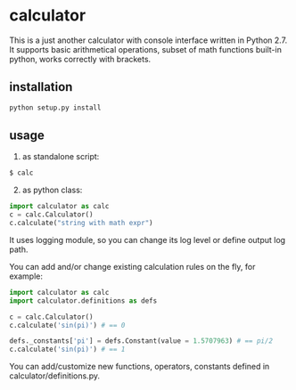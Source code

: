 calculator
==========

This is a just another calculator with console interface written in Python 2.7.
It supports basic arithmetical operations, subset of math functions built-in python,
works correctly with brackets.

installation
------------
```bash
python setup.py install
```

usage
-----

1. as standalone script:
```bash
$ calc
``` 

2. as python class:
```python
import calculator as calc
c = calc.Calculator()
c.calculate("string with math expr")
```

It uses logging module, so you can change its
log level or define output log path.

You can add and/or change existing calculation
rules on the fly, for example:
```python
import calculator as calc
import calculator.definitions as defs

c = calc.Calculator()
c.calculate('sin(pi)') # == 0

defs._constants['pi'] = defs.Constant(value = 1.5707963) # == pi/2
c.calculate('sin(pi)') # == 1
```

You can add/customize new functions, operators, constants defined
in calculator/definitions.py. 

